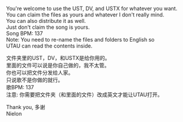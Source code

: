 You're welcome to use the UST, DV, and USTX for whatever you want.<br>
You can claim the files as yours and whatever I don't really mind.<br>
You can also distribute it as well.<br>
Just don't claim the song is yours.<br>
Song BPM: 137<br>
Note: You need to re-name the files and folders to English so<br>
UTAU can read the contents inside.<br>

文件夹里的UST，DV，和USTX是给你用的。<br>
里面的文件可以说是你自己做的，我不太管。<br>
你也可以把文件分发给人家。<br>
只说歌不是你做的就行。<br>
歌BPM: 137<br>
注意: 你需要把文件夹（和里面的文件）改成英文才能让UTAU打开。

Thank you, 多谢<br>
Nielon<br>
